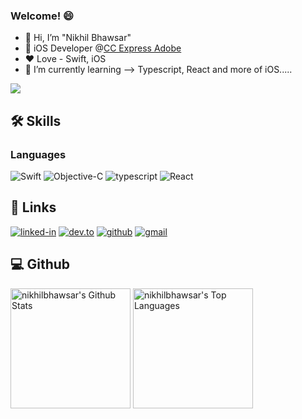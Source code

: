 ### Welcome! 😄

- 👋 Hi, I’m "Nikhil Bhawsar"
- 👀  iOS Developer @[CC Express Adobe](https://apps.apple.com/us/app/creative-cloud-express-design/id1051937863)
- ❤️ Love - Swift, iOS
- 🌱  I’m currently learning --> Typescript, React and more of iOS.....
<!---
![](https://github-readme-stats.vercel.app/api?username=nikhilbhawsar&show_icons=true)
-->
![](https://streak-stats.demolab.com/?user=nikhilbhawsar&theme=monokai-metallian&hide_border=true)



## 🛠️ Skills

### Languages

![Swift](https://img.shields.io/badge/Swift-FA7343?style=for-the-badge&logo=swift&logoColor=white)
![Objective-C](https://img.shields.io/badge/OBJECTIVE--C-%233A95E3.svg?style=for-the-badge&logo=apple&logoColor=white)
![typescript](https://img.shields.io/badge/TypeScript-3178C6?style=for-the-badge&logo=typescript&logoColor=white)
![React](https://img.shields.io/badge/React-20232A?style=for-the-badge&logo=react&logoColor=61DAFB)

## 🔗 Links

[![linked-in](https://img.shields.io/badge/Linked_In-0077B5?style=for-the-badge&logo=LinkedIn&logoColor=white)](https://www.linkedin.com/in/leem2714/)
[![dev.to](https://img.shields.io/badge/Dev.to-0A0A0A?style=for-the-badge&logo=DevdotTo&logoColor=white)](https://dev.to/nikhilbhawsar)
[![github](https://img.shields.io/badge/GitHub-000000?style=for-the-badge&logo=GitHub&logoColor=white)](https://github.com/nikhilbhawsar)
[![gmail](https://img.shields.io/badge/Gmail-D14836?style=for-the-badge&logo=Gmail&logoColor=white)](mailto:nikhilandmanit@gmail.com)


## 💻 Github

<a href="https://img.shields.io/badge"><img alt="nikhilbhawsar's Github Stats" src="https://denvercoder1-github-readme-stats.vercel.app/api/?username=nikhilbhawsar&show_icons=true&include_all_commits=true&count_private=true&theme=react&hide_border=true&bg_color=1F222E&title_color=F85D7F&icon_color=F8D866" height="192px"/></a>
  <a href="https://img.shields.io/badge"><img alt="nikhilbhawsar's Top Languages" src="https://denvercoder1-github-readme-stats.vercel.app/api/top-langs/?username=nikhilbhawsar&langs_count=8&layout=compact&theme=react&hide_border=true&bg_color=1F222E&title_color=F85D7F&icon_color=F8D866&hide=Jupyter%20Notebook,Roff" height="192px"/></a>
  <br/>
